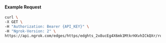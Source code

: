 <!-- Code generated for API Clients. DO NOT EDIT. -->

#### Example Request

```bash
curl \
-X GET \
-H "Authorization: Bearer {API_KEY}" \
-H "Ngrok-Version: 2" \
https://api.ngrok.com/edges/https/edghts_2x8ucEg4X6mk1MtkrHXvhICkQXr/routes/edghtsrt_2x8uc8Kx1ITgRq7L8jhae4atJMp/traffic_policy
```
